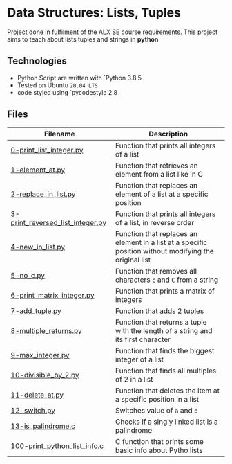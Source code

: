 # Data Structures: Lists, Tuples

Project done in fulfilment of the ALX SE course requirements. This project aims to teach about lists tuples and strings in **python**

## Technologies
* Python Script are written with `Python 3.8.5
* Tested on Ubuntu `20.04 LTS`
* code styled using `pycodestyle 2.8

## Files
| Filename | Description |
| -------- | ----------- |
| [0-print_list_integer.py](./0-print_list_integer.py) | Function that prints all integers of a list |
| [1-element_at.py](./1-element_at.py) | Function that retrieves an element from a list like in C |
| [2-replace_in_list.py](./2-replace_in_list.py) | Function that replaces an element of a list at a specific position |
| [3-print_reversed_list_integer.py](./3-print_reversed_list.py) | Function that prints all integers of a list, in reverse order |
| [4-new_in_list.py](./4-new_in_list.py) | Function that replaces an element in a list at a specific position without modifying the original list |
| [5-no_c.py](./5-no_c.py) | Function that removes all characters `c` and `C` from a string |
| [6-print_matrix_integer.py](./6-print_matrix_integer.py) | Function that prints a matrix of integers |
| [7-add_tuple.py](./7-add_tuple.py) | Function that adds 2 tuples |
| [8-multiple_returns.py](./8-multiple_returns.py) | Function that returns a tuple with the length of a string and its first character |
| [9-max_integer.py](./9-max_integer.py) | Function that finds the biggest integer of a list |
| [10-divisible_by_2.py](./10-divisible_by_2.py) | Function that finds all multiples of 2 in a list |
| [11-delete_at.py](./11-delete_at.py) | Function that deletes the item at a specific position in a list |
| [12-switch.py](./12-switch.py) | Switches value of `a` and `b` |
| [13-is_palindrome.c](./13-is_palindrome.c) | Checks if a singly linked list is a palindrome |
| [100-print_python_list_info.c](./100-print_python_list_info.c) | C function that prints some basic info about Pytho lists |
